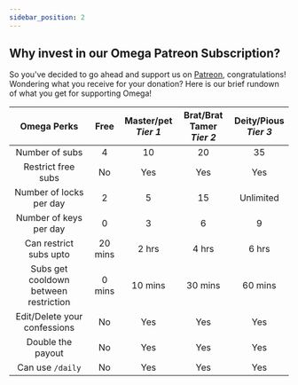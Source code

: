 ```yaml
---
sidebar_position: 2
---
```


## Why invest in our Omega Patreon Subscription? 
So you've decided to go ahead and support us on [Patreon](https://www.patreon.com/user?u=29087814), congratulations! Wondering what you receive for your donation? Here is our brief rundown of what you get for supporting Omega! 

|                Omega Perks                 |  Free   | Master/pet<br/> *Tier 1*  | Brat/Brat Tamer<br/> *Tier 2*  |   Deity/Pious<br/> *Tier 3*   |
|:-------------------------------------:|:-------:|:-------:|:-------:|:---------:|
|            Number of subs             |    4    |   10    |   20    |    35     |
|          Restrict free subs           |   No    |   Yes   |   Yes   |    Yes    |
|        Number of locks per day        |    2    |    5    |   15    | Unlimited |
|        Number of keys per day         |    0    |    3    |    6    |     9     |
|        Can restrict subs upto         | 20 mins |  2 hrs  |  4 hrs  |   6 hrs   |
| Subs get cooldown between restriction | 0 mins  | 10 mins | 30 mins |  60 mins  |
|     Edit/Delete your confessions      |   No    |   Yes   |   Yes   |    Yes    |
|           Double the payout           |   No    |   Yes   |   Yes   |    Yes    |
|           Can use `/daily`              |   No    |   Yes   |   Yes   |    Yes    |
